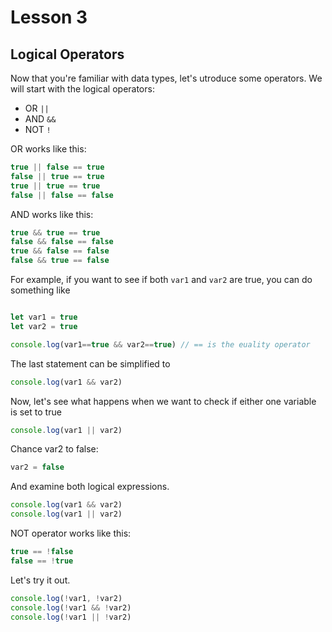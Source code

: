 # Lesson 3

## Logical Operators

Now that you're familiar with data types, let's utroduce some operators. We will start with the logical operators:

* OR `||`
* AND `&&`
* NOT `!`

OR works like this:

```js
true || false == true
false || true == true
true || true == true
false || false == false
```

AND works like this:

```js
true && true == true
false && false == false
true && false == false
false && true == false
```

For example, if you want to see if both `var1` and `var2` are true, you can do something like

```js

let var1 = true
let var2 = true

console.log(var1==true && var2==true) // == is the euality operator
```

The last statement can be simplified to 

```js
console.log(var1 && var2)
```

Now, let's see what happens when we want to check if either one variable is set to true

```js
console.log(var1 || var2)
```

Chance var2 to false:

```js
var2 = false
```

And examine both logical expressions.

```js
console.log(var1 && var2)
console.log(var1 || var2)
```

NOT operator works like this:

```js
true == !false
false == !true
```

Let's try it out.

```js
console.log(!var1, !var2)
console.log(!var1 && !var2)
console.log(!var1 || !var2)
```
